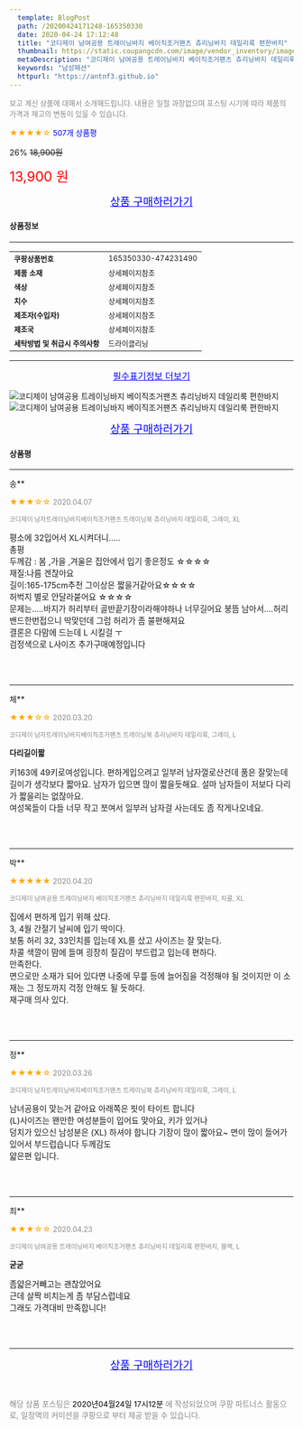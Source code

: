 ```yaml
---
  template: BlogPost
  path: /20200424171248-165350330
  date: 2020-04-24 17:12:48
  title: "코디제이 남여공용 트레이닝바지 베이직조거팬츠 츄리닝바지 데일리룩 편한바지"
  thumbnail: https://static.coupangcdn.com/image/vendor_inventory/images/2018/12/11/11/4/5b578e80-fb6d-411e-af79-bc316a14b261.jpg
  metaDescription: "코디제이 남여공용 트레이닝바지 베이직조거팬츠 츄리닝바지 데일리룩 편한바지,남성패션"
  keywords: "남성패션"
  httpurl: "https://antnf3.github.io"
---
```

  
<span style="color: #888;font-size:0.8rem">보고 계신 상품에 대해서 소개해드립니다.
내용은 일절 과장없으며 포스팅 시기에 따라 제품의 가격과 재고의 변동이 있을 수 있습니다.</span>
  
<span style="color: orange;">★★★★☆</span> <span style="color: blue;font-size: 0.85rem;">507개 상품평</span>

<span style="font-size: 0.9rem">26%</span> <span style="font-size: 0.9rem">~~18,900원~~</span>

<span style="color: red;font-size: 1.5rem;">13,900 원</span>



<p align="center"><a href="http://me2.do/59AaXudY" style="font-size: 1.2rem; color: blue;">상품 구매하러가기</a></p>

#### 상품정보

---

|                  |                       |
| ---------------- | --------------------- |
| **<span style="font-size:0.8rem;">쿠팡상품번호</span>** | <span style="font-size:0.8rem;">165350330-474231490</span> |
| **<span style="font-size:0.8rem;">제품 소재</span>**    | <span style="font-size:0.8rem;">상세페이지참조</span>        |
| **<span style="font-size:0.8rem;">색상</span>**    | <span style="font-size:0.8rem;">상세페이지참조</span>        |
| **<span style="font-size:0.8rem;">치수</span>**    | <span style="font-size:0.8rem;">상세페이지참조</span>        |
| **<span style="font-size:0.8rem;">제조자(수입자)</span>**    | <span style="font-size:0.8rem;">상세페이지참조</span>        |
| **<span style="font-size:0.8rem;">제조국</span>**    | <span style="font-size:0.8rem;">상세페이지참조</span>        |
| **<span style="font-size:0.8rem;">세탁방법 및 취급시 주의사항</span>**    | <span style="font-size:0.8rem;">드라이클리닝</span>        |




---

<p align="center"><a href="http://me2.do/59AaXudY" style="font-size: 1rem; color: blue;">필수표기정보 더보기</a></p>

![코디제이 남여공용 트레이닝바지 베이직조거팬츠 츄리닝바지 데일리룩 편한바지](http://thumbnail8.coupangcdn.com/thumbnails/remote/q89/image/vendor_inventory/images/2018/12/11/11/1/22f8b4ca-1a81-45c7-95dc-317d33f53a29.jpg)
![코디제이 남여공용 트레이닝바지 베이직조거팬츠 츄리닝바지 데일리룩 편한바지](http://thumbnail8.coupangcdn.com/thumbnails/remote/q89/image/vendor_inventory/images/2018/12/11/11/4/93559cc5-ca53-4c31-8abf-55a53d4cd347.jpg)

<p align="center"><a href="http://me2.do/59AaXudY" style="font-size: 1.2rem; color: blue;">상품 구매하러가기</a></p>

#### 상품평
  
---
  
송**
    
<span style="color: orange;">★★★☆☆</span> <span style="font-size:0.8rem;color: #888;">2020.04.07</span>
    
<span style="color: #888;font-size:0.7rem">코디제이 남자트레이닝바지베이직조거팬츠 트레이닝복 츄리닝바지 데일리룩, 그레이, XL</span>
    

    
<span style="font-size: 0.9rem;">평소에 32입어서 XL시켜더니.....<br/>총평 <br/>두께감 : 봄 ,가을 ,겨울은 집안에서 입기 좋은정도 ☆☆☆☆<br/>재질:나름 겐찮아요<br/>길이:165-175cm추천 그이상은 짧을거같아요☆☆☆☆<br/>허벅지 별로 안달라붙어요 ☆☆☆☆<br/>문제는.....바지가 허리부터 골반끝기장이라해야하나 너무길어요  붕뜸 남아서....허리밴드한번접으니 딱맞던데 그럼 허리가 좀 불편해져요<br/>결론은 다맘에 드는데 L 시킬걸 ㅜ<br/>검정색으로 L사이즈 추가구매예정입니다</span>
    
<br>
<br>

---
  
체**
    
<span style="color: orange;">★★★☆☆</span> <span style="font-size:0.8rem;color: #888;">2020.03.20</span>
    
<span style="color: #888;font-size:0.7rem">코디제이 남자트레이닝바지베이직조거팬츠 트레이닝복 츄리닝바지 데일리룩, 그레이, L</span>
    
<span style="font-size:0.85rem">**다리길이짧**</span>
    
<span style="font-size: 0.9rem;">키163에 49키로여성입니다. 편하게입으려고 일부러 남자껄로산건데 품은 잘맞는데 길이가 생각보다 짧아요. 남자가 입으면 많이 짧을듯해요. 설마 남자들이 저보다 다리가 짧을리는 없잖아요.<br/>여성복들이 다들 너무 작고 쪼여서 일부러 남자걸 사는데도 좀 작게나오네요.</span>
    
<br>
<br>

---
  
박**
    
<span style="color: orange;">★★★★★</span> <span style="font-size:0.8rem;color: #888;">2020.04.20</span>
    
<span style="color: #888;font-size:0.7rem">코디제이 남여공용 트레이닝바지 베이직조거팬츠 츄리닝바지 데일리룩 편한바지, 차콜, XL</span>
    

    
<span style="font-size: 0.9rem;">집에서 편하게 입기 위해 샀다.<br/>3, 4월 간절기 날씨에 입기 딱이다.<br/>보통 허리 32, 33인치를 입는데 XL를 샀고 사이즈는 잘 맞는다.<br/>차콜 색깔이 맘에 들며 굉장히 질감이 부드럽고 입는데 편하다.<br/>만족한다.<br/>면으로만 소재가 되어 있다면 나중에 무릎 등에 늘어짐을 걱정해야 될 것이지만 이 소재는 그 정도까지 걱정 안해도 될 듯하다.<br/>재구매 의사 있다.</span>
    
<br>
<br>

---
  
정**
    
<span style="color: orange;">★★★★☆</span> <span style="font-size:0.8rem;color: #888;">2020.03.26</span>
    
<span style="color: #888;font-size:0.7rem">코디제이 남자트레이닝바지베이직조거팬츠 트레이닝복 츄리닝바지 데일리룩, 그레이, L</span>
    

    
<span style="font-size: 0.9rem;">남녀공용이 맞는거 같아요 아래쪽은 핏이 타이트 합니다<br/>(L)사이즈는 왠만한 여성분들이 입어됴 맞아요, 키가 있거나<br/>덩치가 있으신 남성분은 (XL) 하셔야 합니다 기장이 많이 짧아요~ 면이 많이 들어가 있어서 부드럽습니다 두께감도<br/>얇은편 입니다.</span>
    
<br>
<br>

---
  
최**
    
<span style="color: orange;">★★★☆☆</span> <span style="font-size:0.8rem;color: #888;">2020.04.23</span>
    
<span style="color: #888;font-size:0.7rem">코디제이 남여공용 트레이닝바지 베이직조거팬츠 츄리닝바지 데일리룩 편한바지, 블랙, L</span>
    
<span style="font-size:0.85rem">**굳굳**</span>
    
<span style="font-size: 0.9rem;">좀얇은거빼고는 괜찮았어요<br/>근데 살짝 비치는게 좀 부담스럽네요<br/>그래도 가격대비 만족합니다!</span>
    
<br>
<br>


  
---
  
<p align="center"><a href="http://me2.do/59AaXudY" style="font-size: 1.2rem; color: blue;">상품 구매하러가기</a></p>
  
<br>
  
<span style="font-size: 0.85rem; color: #888;">해당 상품 포스팅은 <span style="color: #000;"> 2020년04월24일 17시12분 </span> 에 작성되었으며 쿠팡 파트너스 활동으로, 일정액의 커미션을 쿠팡으로 부터 제공 받을 수 있습니다.</span>